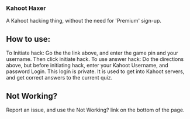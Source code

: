 ### Kahoot Haxer
A Kahoot hacking thing, without the need for 'Premium' sign-up.

## How to use:
To Initiate hack: Go the the link above, and enter the game pin and your username. Then click initiate hack.
To use answer hack: Do the directions above, but before initiating hack, enter your Kahoot Username, and password Login. This login is private. It is used to get into Kahoot servers, and get correct answers to the current quiz.

## Not Working?
Report an issue, and use the Not Working? link on the bottom of the page.

